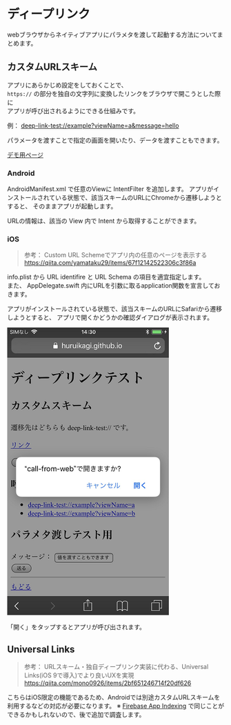 # ディープリンク

webブラウザからネイティブアプリにパラメタを渡して起動する方法についてまとめます。

## カスタムURLスキーム

アプリにあらかじめ設定をしておくことで、  
`https://` の部分を独自の文字列に変換したリンクをブラウザで開こうとした際に  
アプリが呼び出されるようにできる仕組みです。

例： [deep-link-test://example?viewName=a&message=hello](deep-link-test://example?viewName=a&message=hello)

パラメータを渡すことで指定の画面を開いたり、データを渡すこともできます。

[デモ用ページ](https://huruikagi.github.io/pwa-test/deep-link.html)

### Android

AndroidManifest.xml で任意のViewに IntentFilter を追加します。
アプリがインストールされている状態で、該当スキームのURLにChromeから遷移しようとすると、
そのままアプリが起動します。

URLの情報は、該当の View 内で Intent から取得することができます。

### iOS

> 参考： Custom URL Schemeでアプリ内の任意のページを表示する
> https://qiita.com/yamataku29/items/67f12142522306c3f86a

info.plist から URL identifire と URL Schema の項目を適宜指定します。  
また、 AppDelegate.swift 内にURLを引数に取るapplication関数を宣言しておきます。

アプリがインストールされている状態で、該当スキームのURLにSafariから遷移しようとすると、
アプリで開くかどうかの確認ダイアログが表示されます。

![Safariのアプリで開くか確認ダイアログのスクリーンショット](./image/deep-link-custom-scheme-ios-1.png)

「開く」をタップするとアプリが呼び出されます。

## Universal Links

> 参考： URLスキーム・独自ディープリンク実装に代わる、Universal Links(iOS 9で導入)でより良いUXを実現
> https://qiita.com/mono0926/items/2bf651246714f20df626

こちらはiOS限定の機能であるため、Androidでは別途カスタムURLスキームを利用するなどの対応が必要になります。
※ [Firebase App Indexing](https://firebase.google.com/docs/app-indexing/android/app?hl=ja) で同じことができるかもしれないので、後で追加で調査します。
